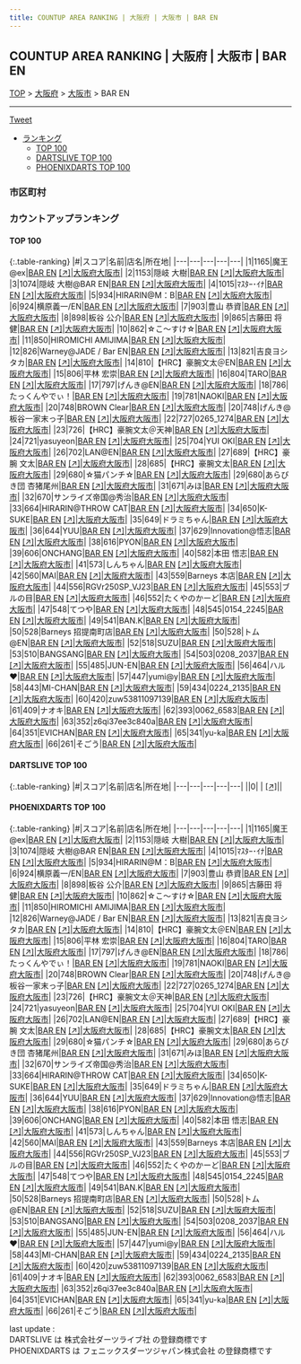 ```yaml
---
title: COUNTUP AREA RANKING | 大阪府 | 大阪市 | BAR EN
---
```

## COUNTUP AREA RANKING | 大阪府 | 大阪市 | BAR EN

[TOP](/darts/rank/) > [大阪府](/darts/rank/大阪府/) > [大阪市](/darts/rank/大阪府/大阪市/) > BAR EN

___

<a href="https://twitter.com/share?ref_src=twsrc%5Etfw" data-text="COUNTUP AREA RANKING | 大阪府大阪市BAR EN" class="twitter-share-button" data-hashtags="DARTSLIVE,PHOENIXDARTS,darts,ダーツ" data-show-count="false">Tweet</a>

* [ランキング](#カウントアップランキング)
    * [TOP 100](#top-100)
    * [DARTSLIVE TOP 100](#dartslive-top-100)
    * [PHOENIXDARTS TOP 100](#phoenixdarts-top-100)

### 市区町村

<ul>

</ul>

### カウントアップランキング

#### TOP 100



{:.table-ranking}
|#|スコア|名前|店名|所在地|
|---|---|---|---|---|
|1|1165|<span class="rank-name-pd">魔王@ex</span>|<a href="/darts/rank/shops/9861.html">BAR EN</a> <a href="https://vs.phoenixdarts.com/jp/shop/shopDetailInfo/s_9861?s_seq=9861">[↗]</a>|<a href="/darts/rank/大阪府/大阪市">大阪府大阪市</a>|
|2|1153|<span class="rank-name-pd"><span class="pro-icon-pd"></span>隠岐 大樹</span>|<a href="/darts/rank/shops/9861.html">BAR EN</a> <a href="https://vs.phoenixdarts.com/jp/shop/shopDetailInfo/s_9861?s_seq=9861">[↗]</a>|<a href="/darts/rank/大阪府/大阪市">大阪府大阪市</a>|
|3|1074|<span class="rank-name-pd">隠岐 大樹@BAR EN</span>|<a href="/darts/rank/shops/9861.html">BAR EN</a> <a href="https://vs.phoenixdarts.com/jp/shop/shopDetailInfo/s_9861?s_seq=9861">[↗]</a>|<a href="/darts/rank/大阪府/大阪市">大阪府大阪市</a>|
|4|1015|<span class="rank-name-pd">ﾏｽﾀｰ･ｲﾅ</span>|<a href="/darts/rank/shops/9861.html">BAR EN</a> <a href="https://vs.phoenixdarts.com/jp/shop/shopDetailInfo/s_9861?s_seq=9861">[↗]</a>|<a href="/darts/rank/大阪府/大阪市">大阪府大阪市</a>|
|5|934|<span class="rank-name-pd">HIRARIN@M：B</span>|<a href="/darts/rank/shops/9861.html">BAR EN</a> <a href="https://vs.phoenixdarts.com/jp/shop/shopDetailInfo/s_9861?s_seq=9861">[↗]</a>|<a href="/darts/rank/大阪府/大阪市">大阪府大阪市</a>|
|6|924|<span class="rank-name-pd">横原義一/EN</span>|<a href="/darts/rank/shops/9861.html">BAR EN</a> <a href="https://vs.phoenixdarts.com/jp/shop/shopDetailInfo/s_9861?s_seq=9861">[↗]</a>|<a href="/darts/rank/大阪府/大阪市">大阪府大阪市</a>|
|7|903|<span class="rank-name-pd"><span class="pro-icon-pd"></span>豊山 恭資</span>|<a href="/darts/rank/shops/9861.html">BAR EN</a> <a href="https://vs.phoenixdarts.com/jp/shop/shopDetailInfo/s_9861?s_seq=9861">[↗]</a>|<a href="/darts/rank/大阪府/大阪市">大阪府大阪市</a>|
|8|898|<span class="rank-name-pd"><span class="pro-icon-pd"></span>板谷 公介</span>|<a href="/darts/rank/shops/9861.html">BAR EN</a> <a href="https://vs.phoenixdarts.com/jp/shop/shopDetailInfo/s_9861?s_seq=9861">[↗]</a>|<a href="/darts/rank/大阪府/大阪市">大阪府大阪市</a>|
|9|865|<span class="rank-name-pd"><span class="pro-icon-pd"></span>古藤田 将健</span>|<a href="/darts/rank/shops/9861.html">BAR EN</a> <a href="https://vs.phoenixdarts.com/jp/shop/shopDetailInfo/s_9861?s_seq=9861">[↗]</a>|<a href="/darts/rank/大阪府/大阪市">大阪府大阪市</a>|
|10|862|<span class="rank-name-pd">☆こ〜すけ☆</span>|<a href="/darts/rank/shops/9861.html">BAR EN</a> <a href="https://vs.phoenixdarts.com/jp/shop/shopDetailInfo/s_9861?s_seq=9861">[↗]</a>|<a href="/darts/rank/大阪府/大阪市">大阪府大阪市</a>|
|11|850|<span class="rank-name-pd">HIROMICHI AMIJIMA</span>|<a href="/darts/rank/shops/9861.html">BAR EN</a> <a href="https://vs.phoenixdarts.com/jp/shop/shopDetailInfo/s_9861?s_seq=9861">[↗]</a>|<a href="/darts/rank/大阪府/大阪市">大阪府大阪市</a>|
|12|826|<span class="rank-name-pd">Warney@JADE / Bar EN</span>|<a href="/darts/rank/shops/9861.html">BAR EN</a> <a href="https://vs.phoenixdarts.com/jp/shop/shopDetailInfo/s_9861?s_seq=9861">[↗]</a>|<a href="/darts/rank/大阪府/大阪市">大阪府大阪市</a>|
|13|821|<span class="rank-name-pd">吉良ヨシタカ</span>|<a href="/darts/rank/shops/9861.html">BAR EN</a> <a href="https://vs.phoenixdarts.com/jp/shop/shopDetailInfo/s_9861?s_seq=9861">[↗]</a>|<a href="/darts/rank/大阪府/大阪市">大阪府大阪市</a>|
|14|810|<span class="rank-name-pd">【HRC】豪腕文太＠EN</span>|<a href="/darts/rank/shops/9861.html">BAR EN</a> <a href="https://vs.phoenixdarts.com/jp/shop/shopDetailInfo/s_9861?s_seq=9861">[↗]</a>|<a href="/darts/rank/大阪府/大阪市">大阪府大阪市</a>|
|15|806|<span class="rank-name-pd"><span class="pro-icon-pd"></span>平林 宏崇</span>|<a href="/darts/rank/shops/9861.html">BAR EN</a> <a href="https://vs.phoenixdarts.com/jp/shop/shopDetailInfo/s_9861?s_seq=9861">[↗]</a>|<a href="/darts/rank/大阪府/大阪市">大阪府大阪市</a>|
|16|804|<span class="rank-name-pd">TARO</span>|<a href="/darts/rank/shops/9861.html">BAR EN</a> <a href="https://vs.phoenixdarts.com/jp/shop/shopDetailInfo/s_9861?s_seq=9861">[↗]</a>|<a href="/darts/rank/大阪府/大阪市">大阪府大阪市</a>|
|17|797|<span class="rank-name-pd">げんき@EN</span>|<a href="/darts/rank/shops/9861.html">BAR EN</a> <a href="https://vs.phoenixdarts.com/jp/shop/shopDetailInfo/s_9861?s_seq=9861">[↗]</a>|<a href="/darts/rank/大阪府/大阪市">大阪府大阪市</a>|
|18|786|<span class="rank-name-pd">たっくんやでぃ！</span>|<a href="/darts/rank/shops/9861.html">BAR EN</a> <a href="https://vs.phoenixdarts.com/jp/shop/shopDetailInfo/s_9861?s_seq=9861">[↗]</a>|<a href="/darts/rank/大阪府/大阪市">大阪府大阪市</a>|
|19|781|<span class="rank-name-pd">NAOKI</span>|<a href="/darts/rank/shops/9861.html">BAR EN</a> <a href="https://vs.phoenixdarts.com/jp/shop/shopDetailInfo/s_9861?s_seq=9861">[↗]</a>|<a href="/darts/rank/大阪府/大阪市">大阪府大阪市</a>|
|20|748|<span class="rank-name-pd">BROWN Clear</span>|<a href="/darts/rank/shops/9861.html">BAR EN</a> <a href="https://vs.phoenixdarts.com/jp/shop/shopDetailInfo/s_9861?s_seq=9861">[↗]</a>|<a href="/darts/rank/大阪府/大阪市">大阪府大阪市</a>|
|20|748|<span class="rank-name-pd">げんき@板谷一家末っ子</span>|<a href="/darts/rank/shops/9861.html">BAR EN</a> <a href="https://vs.phoenixdarts.com/jp/shop/shopDetailInfo/s_9861?s_seq=9861">[↗]</a>|<a href="/darts/rank/大阪府/大阪市">大阪府大阪市</a>|
|22|727|<span class="rank-name-pd">0265_1274</span>|<a href="/darts/rank/shops/9861.html">BAR EN</a> <a href="https://vs.phoenixdarts.com/jp/shop/shopDetailInfo/s_9861?s_seq=9861">[↗]</a>|<a href="/darts/rank/大阪府/大阪市">大阪府大阪市</a>|
|23|726|<span class="rank-name-pd">【HRC】豪腕文太＠天神</span>|<a href="/darts/rank/shops/9861.html">BAR EN</a> <a href="https://vs.phoenixdarts.com/jp/shop/shopDetailInfo/s_9861?s_seq=9861">[↗]</a>|<a href="/darts/rank/大阪府/大阪市">大阪府大阪市</a>|
|24|721|<span class="rank-name-pd">yasuyeon</span>|<a href="/darts/rank/shops/9861.html">BAR EN</a> <a href="https://vs.phoenixdarts.com/jp/shop/shopDetailInfo/s_9861?s_seq=9861">[↗]</a>|<a href="/darts/rank/大阪府/大阪市">大阪府大阪市</a>|
|25|704|<span class="rank-name-pd">YUI OKI</span>|<a href="/darts/rank/shops/9861.html">BAR EN</a> <a href="https://vs.phoenixdarts.com/jp/shop/shopDetailInfo/s_9861?s_seq=9861">[↗]</a>|<a href="/darts/rank/大阪府/大阪市">大阪府大阪市</a>|
|26|702|<span class="rank-name-pd">LAN@EN</span>|<a href="/darts/rank/shops/9861.html">BAR EN</a> <a href="https://vs.phoenixdarts.com/jp/shop/shopDetailInfo/s_9861?s_seq=9861">[↗]</a>|<a href="/darts/rank/大阪府/大阪市">大阪府大阪市</a>|
|27|689|<span class="rank-name-pd">【HRC】豪腕 文太</span>|<a href="/darts/rank/shops/9861.html">BAR EN</a> <a href="https://vs.phoenixdarts.com/jp/shop/shopDetailInfo/s_9861?s_seq=9861">[↗]</a>|<a href="/darts/rank/大阪府/大阪市">大阪府大阪市</a>|
|28|685|<span class="rank-name-pd">【HRC】豪腕文太</span>|<a href="/darts/rank/shops/9861.html">BAR EN</a> <a href="https://vs.phoenixdarts.com/jp/shop/shopDetailInfo/s_9861?s_seq=9861">[↗]</a>|<a href="/darts/rank/大阪府/大阪市">大阪府大阪市</a>|
|29|680|<span class="rank-name-pd">☆猫パンチ☆</span>|<a href="/darts/rank/shops/9861.html">BAR EN</a> <a href="https://vs.phoenixdarts.com/jp/shop/shopDetailInfo/s_9861?s_seq=9861">[↗]</a>|<a href="/darts/rank/大阪府/大阪市">大阪府大阪市</a>|
|29|680|<span class="rank-name-pd">あらびき団 杏猪尾州</span>|<a href="/darts/rank/shops/9861.html">BAR EN</a> <a href="https://vs.phoenixdarts.com/jp/shop/shopDetailInfo/s_9861?s_seq=9861">[↗]</a>|<a href="/darts/rank/大阪府/大阪市">大阪府大阪市</a>|
|31|671|<span class="rank-name-pd">みほ</span>|<a href="/darts/rank/shops/9861.html">BAR EN</a> <a href="https://vs.phoenixdarts.com/jp/shop/shopDetailInfo/s_9861?s_seq=9861">[↗]</a>|<a href="/darts/rank/大阪府/大阪市">大阪府大阪市</a>|
|32|670|<span class="rank-name-pd">サンライズ帝国@秀治</span>|<a href="/darts/rank/shops/9861.html">BAR EN</a> <a href="https://vs.phoenixdarts.com/jp/shop/shopDetailInfo/s_9861?s_seq=9861">[↗]</a>|<a href="/darts/rank/大阪府/大阪市">大阪府大阪市</a>|
|33|664|<span class="rank-name-pd">HIRARIN@THROW CAT</span>|<a href="/darts/rank/shops/9861.html">BAR EN</a> <a href="https://vs.phoenixdarts.com/jp/shop/shopDetailInfo/s_9861?s_seq=9861">[↗]</a>|<a href="/darts/rank/大阪府/大阪市">大阪府大阪市</a>|
|34|650|<span class="rank-name-pd">K-SUKE</span>|<a href="/darts/rank/shops/9861.html">BAR EN</a> <a href="https://vs.phoenixdarts.com/jp/shop/shopDetailInfo/s_9861?s_seq=9861">[↗]</a>|<a href="/darts/rank/大阪府/大阪市">大阪府大阪市</a>|
|35|649|<span class="rank-name-pd">ドラミちゃん</span>|<a href="/darts/rank/shops/9861.html">BAR EN</a> <a href="https://vs.phoenixdarts.com/jp/shop/shopDetailInfo/s_9861?s_seq=9861">[↗]</a>|<a href="/darts/rank/大阪府/大阪市">大阪府大阪市</a>|
|36|644|<span class="rank-name-pd">YUU</span>|<a href="/darts/rank/shops/9861.html">BAR EN</a> <a href="https://vs.phoenixdarts.com/jp/shop/shopDetailInfo/s_9861?s_seq=9861">[↗]</a>|<a href="/darts/rank/大阪府/大阪市">大阪府大阪市</a>|
|37|629|<span class="rank-name-pd">Innovation@悟志</span>|<a href="/darts/rank/shops/9861.html">BAR EN</a> <a href="https://vs.phoenixdarts.com/jp/shop/shopDetailInfo/s_9861?s_seq=9861">[↗]</a>|<a href="/darts/rank/大阪府/大阪市">大阪府大阪市</a>|
|38|616|<span class="rank-name-pd">PYON</span>|<a href="/darts/rank/shops/9861.html">BAR EN</a> <a href="https://vs.phoenixdarts.com/jp/shop/shopDetailInfo/s_9861?s_seq=9861">[↗]</a>|<a href="/darts/rank/大阪府/大阪市">大阪府大阪市</a>|
|39|606|<span class="rank-name-pd">ONCHANG</span>|<a href="/darts/rank/shops/9861.html">BAR EN</a> <a href="https://vs.phoenixdarts.com/jp/shop/shopDetailInfo/s_9861?s_seq=9861">[↗]</a>|<a href="/darts/rank/大阪府/大阪市">大阪府大阪市</a>|
|40|582|<span class="rank-name-pd">本田 悟志</span>|<a href="/darts/rank/shops/9861.html">BAR EN</a> <a href="https://vs.phoenixdarts.com/jp/shop/shopDetailInfo/s_9861?s_seq=9861">[↗]</a>|<a href="/darts/rank/大阪府/大阪市">大阪府大阪市</a>|
|41|573|<span class="rank-name-pd">しんちゃん</span>|<a href="/darts/rank/shops/9861.html">BAR EN</a> <a href="https://vs.phoenixdarts.com/jp/shop/shopDetailInfo/s_9861?s_seq=9861">[↗]</a>|<a href="/darts/rank/大阪府/大阪市">大阪府大阪市</a>|
|42|560|<span class="rank-name-pd">MAI</span>|<a href="/darts/rank/shops/9861.html">BAR EN</a> <a href="https://vs.phoenixdarts.com/jp/shop/shopDetailInfo/s_9861?s_seq=9861">[↗]</a>|<a href="/darts/rank/大阪府/大阪市">大阪府大阪市</a>|
|43|559|<span class="rank-name-pd">Barneys 本店</span>|<a href="/darts/rank/shops/9861.html">BAR EN</a> <a href="https://vs.phoenixdarts.com/jp/shop/shopDetailInfo/s_9861?s_seq=9861">[↗]</a>|<a href="/darts/rank/大阪府/大阪市">大阪府大阪市</a>|
|44|556|<span class="rank-name-pd">RGVr250SP_VJ23</span>|<a href="/darts/rank/shops/9861.html">BAR EN</a> <a href="https://vs.phoenixdarts.com/jp/shop/shopDetailInfo/s_9861?s_seq=9861">[↗]</a>|<a href="/darts/rank/大阪府/大阪市">大阪府大阪市</a>|
|45|553|<span class="rank-name-pd">ブルの目</span>|<a href="/darts/rank/shops/9861.html">BAR EN</a> <a href="https://vs.phoenixdarts.com/jp/shop/shopDetailInfo/s_9861?s_seq=9861">[↗]</a>|<a href="/darts/rank/大阪府/大阪市">大阪府大阪市</a>|
|46|552|<span class="rank-name-pd">たくやのかーど</span>|<a href="/darts/rank/shops/9861.html">BAR EN</a> <a href="https://vs.phoenixdarts.com/jp/shop/shopDetailInfo/s_9861?s_seq=9861">[↗]</a>|<a href="/darts/rank/大阪府/大阪市">大阪府大阪市</a>|
|47|548|<span class="rank-name-pd">てつや</span>|<a href="/darts/rank/shops/9861.html">BAR EN</a> <a href="https://vs.phoenixdarts.com/jp/shop/shopDetailInfo/s_9861?s_seq=9861">[↗]</a>|<a href="/darts/rank/大阪府/大阪市">大阪府大阪市</a>|
|48|545|<span class="rank-name-pd">0154_2245</span>|<a href="/darts/rank/shops/9861.html">BAR EN</a> <a href="https://vs.phoenixdarts.com/jp/shop/shopDetailInfo/s_9861?s_seq=9861">[↗]</a>|<a href="/darts/rank/大阪府/大阪市">大阪府大阪市</a>|
|49|541|<span class="rank-name-pd">BAN.K</span>|<a href="/darts/rank/shops/9861.html">BAR EN</a> <a href="https://vs.phoenixdarts.com/jp/shop/shopDetailInfo/s_9861?s_seq=9861">[↗]</a>|<a href="/darts/rank/大阪府/大阪市">大阪府大阪市</a>|
|50|528|<span class="rank-name-pd">Barneys 招提南町店</span>|<a href="/darts/rank/shops/9861.html">BAR EN</a> <a href="https://vs.phoenixdarts.com/jp/shop/shopDetailInfo/s_9861?s_seq=9861">[↗]</a>|<a href="/darts/rank/大阪府/大阪市">大阪府大阪市</a>|
|50|528|<span class="rank-name-pd">トム@EN</span>|<a href="/darts/rank/shops/9861.html">BAR EN</a> <a href="https://vs.phoenixdarts.com/jp/shop/shopDetailInfo/s_9861?s_seq=9861">[↗]</a>|<a href="/darts/rank/大阪府/大阪市">大阪府大阪市</a>|
|52|518|<span class="rank-name-pd">SUZU</span>|<a href="/darts/rank/shops/9861.html">BAR EN</a> <a href="https://vs.phoenixdarts.com/jp/shop/shopDetailInfo/s_9861?s_seq=9861">[↗]</a>|<a href="/darts/rank/大阪府/大阪市">大阪府大阪市</a>|
|53|510|<span class="rank-name-pd">BANGSANG</span>|<a href="/darts/rank/shops/9861.html">BAR EN</a> <a href="https://vs.phoenixdarts.com/jp/shop/shopDetailInfo/s_9861?s_seq=9861">[↗]</a>|<a href="/darts/rank/大阪府/大阪市">大阪府大阪市</a>|
|54|503|<span class="rank-name-pd">0208_2037</span>|<a href="/darts/rank/shops/9861.html">BAR EN</a> <a href="https://vs.phoenixdarts.com/jp/shop/shopDetailInfo/s_9861?s_seq=9861">[↗]</a>|<a href="/darts/rank/大阪府/大阪市">大阪府大阪市</a>|
|55|485|<span class="rank-name-pd">JUN-EN</span>|<a href="/darts/rank/shops/9861.html">BAR EN</a> <a href="https://vs.phoenixdarts.com/jp/shop/shopDetailInfo/s_9861?s_seq=9861">[↗]</a>|<a href="/darts/rank/大阪府/大阪市">大阪府大阪市</a>|
|56|464|<span class="rank-name-pd">ハル❤️</span>|<a href="/darts/rank/shops/9861.html">BAR EN</a> <a href="https://vs.phoenixdarts.com/jp/shop/shopDetailInfo/s_9861?s_seq=9861">[↗]</a>|<a href="/darts/rank/大阪府/大阪市">大阪府大阪市</a>|
|57|447|<span class="rank-name-pd">yumi@y</span>|<a href="/darts/rank/shops/9861.html">BAR EN</a> <a href="https://vs.phoenixdarts.com/jp/shop/shopDetailInfo/s_9861?s_seq=9861">[↗]</a>|<a href="/darts/rank/大阪府/大阪市">大阪府大阪市</a>|
|58|443|<span class="rank-name-pd">MI-CHAN</span>|<a href="/darts/rank/shops/9861.html">BAR EN</a> <a href="https://vs.phoenixdarts.com/jp/shop/shopDetailInfo/s_9861?s_seq=9861">[↗]</a>|<a href="/darts/rank/大阪府/大阪市">大阪府大阪市</a>|
|59|434|<span class="rank-name-pd">0224_2135</span>|<a href="/darts/rank/shops/9861.html">BAR EN</a> <a href="https://vs.phoenixdarts.com/jp/shop/shopDetailInfo/s_9861?s_seq=9861">[↗]</a>|<a href="/darts/rank/大阪府/大阪市">大阪府大阪市</a>|
|60|420|<span class="rank-name-pd">zuw53811097139</span>|<a href="/darts/rank/shops/9861.html">BAR EN</a> <a href="https://vs.phoenixdarts.com/jp/shop/shopDetailInfo/s_9861?s_seq=9861">[↗]</a>|<a href="/darts/rank/大阪府/大阪市">大阪府大阪市</a>|
|61|409|<span class="rank-name-pd">ナオキ</span>|<a href="/darts/rank/shops/9861.html">BAR EN</a> <a href="https://vs.phoenixdarts.com/jp/shop/shopDetailInfo/s_9861?s_seq=9861">[↗]</a>|<a href="/darts/rank/大阪府/大阪市">大阪府大阪市</a>|
|62|393|<span class="rank-name-pd">0062_6583</span>|<a href="/darts/rank/shops/9861.html">BAR EN</a> <a href="https://vs.phoenixdarts.com/jp/shop/shopDetailInfo/s_9861?s_seq=9861">[↗]</a>|<a href="/darts/rank/大阪府/大阪市">大阪府大阪市</a>|
|63|352|<span class="rank-name-pd">z6qi37ee3c840a</span>|<a href="/darts/rank/shops/9861.html">BAR EN</a> <a href="https://vs.phoenixdarts.com/jp/shop/shopDetailInfo/s_9861?s_seq=9861">[↗]</a>|<a href="/darts/rank/大阪府/大阪市">大阪府大阪市</a>|
|64|351|<span class="rank-name-pd">EVICHAN</span>|<a href="/darts/rank/shops/9861.html">BAR EN</a> <a href="https://vs.phoenixdarts.com/jp/shop/shopDetailInfo/s_9861?s_seq=9861">[↗]</a>|<a href="/darts/rank/大阪府/大阪市">大阪府大阪市</a>|
|65|341|<span class="rank-name-pd">yu-ka</span>|<a href="/darts/rank/shops/9861.html">BAR EN</a> <a href="https://vs.phoenixdarts.com/jp/shop/shopDetailInfo/s_9861?s_seq=9861">[↗]</a>|<a href="/darts/rank/大阪府/大阪市">大阪府大阪市</a>|
|66|261|<span class="rank-name-pd">そごう</span>|<a href="/darts/rank/shops/9861.html">BAR EN</a> <a href="https://vs.phoenixdarts.com/jp/shop/shopDetailInfo/s_9861?s_seq=9861">[↗]</a>|<a href="/darts/rank/大阪府/大阪市">大阪府大阪市</a>|


#### DARTSLIVE TOP 100



{:.table-ranking}
|#|スコア|名前|店名|所在地|
|---|---|---|---|---|
||0|<span class="rank-name-dl"> </span>|<a href="/darts/rank/shops/.html"></a> <a href="">[↗]</a>|<a href="/darts/rank//"></a>|


#### PHOENIXDARTS TOP 100



{:.table-ranking}
|#|スコア|名前|店名|所在地|
|---|---|---|---|---|
|1|1165|<span class="rank-name-pd">魔王@ex</span>|<a href="/darts/rank/shops/9861.html">BAR EN</a> <a href="https://vs.phoenixdarts.com/jp/shop/shopDetailInfo/s_9861?s_seq=9861">[↗]</a>|<a href="/darts/rank/大阪府/大阪市">大阪府大阪市</a>|
|2|1153|<span class="rank-name-pd"><span class="pro-icon-pd"></span>隠岐 大樹</span>|<a href="/darts/rank/shops/9861.html">BAR EN</a> <a href="https://vs.phoenixdarts.com/jp/shop/shopDetailInfo/s_9861?s_seq=9861">[↗]</a>|<a href="/darts/rank/大阪府/大阪市">大阪府大阪市</a>|
|3|1074|<span class="rank-name-pd">隠岐 大樹@BAR EN</span>|<a href="/darts/rank/shops/9861.html">BAR EN</a> <a href="https://vs.phoenixdarts.com/jp/shop/shopDetailInfo/s_9861?s_seq=9861">[↗]</a>|<a href="/darts/rank/大阪府/大阪市">大阪府大阪市</a>|
|4|1015|<span class="rank-name-pd">ﾏｽﾀｰ･ｲﾅ</span>|<a href="/darts/rank/shops/9861.html">BAR EN</a> <a href="https://vs.phoenixdarts.com/jp/shop/shopDetailInfo/s_9861?s_seq=9861">[↗]</a>|<a href="/darts/rank/大阪府/大阪市">大阪府大阪市</a>|
|5|934|<span class="rank-name-pd">HIRARIN@M：B</span>|<a href="/darts/rank/shops/9861.html">BAR EN</a> <a href="https://vs.phoenixdarts.com/jp/shop/shopDetailInfo/s_9861?s_seq=9861">[↗]</a>|<a href="/darts/rank/大阪府/大阪市">大阪府大阪市</a>|
|6|924|<span class="rank-name-pd">横原義一/EN</span>|<a href="/darts/rank/shops/9861.html">BAR EN</a> <a href="https://vs.phoenixdarts.com/jp/shop/shopDetailInfo/s_9861?s_seq=9861">[↗]</a>|<a href="/darts/rank/大阪府/大阪市">大阪府大阪市</a>|
|7|903|<span class="rank-name-pd"><span class="pro-icon-pd"></span>豊山 恭資</span>|<a href="/darts/rank/shops/9861.html">BAR EN</a> <a href="https://vs.phoenixdarts.com/jp/shop/shopDetailInfo/s_9861?s_seq=9861">[↗]</a>|<a href="/darts/rank/大阪府/大阪市">大阪府大阪市</a>|
|8|898|<span class="rank-name-pd"><span class="pro-icon-pd"></span>板谷 公介</span>|<a href="/darts/rank/shops/9861.html">BAR EN</a> <a href="https://vs.phoenixdarts.com/jp/shop/shopDetailInfo/s_9861?s_seq=9861">[↗]</a>|<a href="/darts/rank/大阪府/大阪市">大阪府大阪市</a>|
|9|865|<span class="rank-name-pd"><span class="pro-icon-pd"></span>古藤田 将健</span>|<a href="/darts/rank/shops/9861.html">BAR EN</a> <a href="https://vs.phoenixdarts.com/jp/shop/shopDetailInfo/s_9861?s_seq=9861">[↗]</a>|<a href="/darts/rank/大阪府/大阪市">大阪府大阪市</a>|
|10|862|<span class="rank-name-pd">☆こ〜すけ☆</span>|<a href="/darts/rank/shops/9861.html">BAR EN</a> <a href="https://vs.phoenixdarts.com/jp/shop/shopDetailInfo/s_9861?s_seq=9861">[↗]</a>|<a href="/darts/rank/大阪府/大阪市">大阪府大阪市</a>|
|11|850|<span class="rank-name-pd">HIROMICHI AMIJIMA</span>|<a href="/darts/rank/shops/9861.html">BAR EN</a> <a href="https://vs.phoenixdarts.com/jp/shop/shopDetailInfo/s_9861?s_seq=9861">[↗]</a>|<a href="/darts/rank/大阪府/大阪市">大阪府大阪市</a>|
|12|826|<span class="rank-name-pd">Warney@JADE / Bar EN</span>|<a href="/darts/rank/shops/9861.html">BAR EN</a> <a href="https://vs.phoenixdarts.com/jp/shop/shopDetailInfo/s_9861?s_seq=9861">[↗]</a>|<a href="/darts/rank/大阪府/大阪市">大阪府大阪市</a>|
|13|821|<span class="rank-name-pd">吉良ヨシタカ</span>|<a href="/darts/rank/shops/9861.html">BAR EN</a> <a href="https://vs.phoenixdarts.com/jp/shop/shopDetailInfo/s_9861?s_seq=9861">[↗]</a>|<a href="/darts/rank/大阪府/大阪市">大阪府大阪市</a>|
|14|810|<span class="rank-name-pd">【HRC】豪腕文太＠EN</span>|<a href="/darts/rank/shops/9861.html">BAR EN</a> <a href="https://vs.phoenixdarts.com/jp/shop/shopDetailInfo/s_9861?s_seq=9861">[↗]</a>|<a href="/darts/rank/大阪府/大阪市">大阪府大阪市</a>|
|15|806|<span class="rank-name-pd"><span class="pro-icon-pd"></span>平林 宏崇</span>|<a href="/darts/rank/shops/9861.html">BAR EN</a> <a href="https://vs.phoenixdarts.com/jp/shop/shopDetailInfo/s_9861?s_seq=9861">[↗]</a>|<a href="/darts/rank/大阪府/大阪市">大阪府大阪市</a>|
|16|804|<span class="rank-name-pd">TARO</span>|<a href="/darts/rank/shops/9861.html">BAR EN</a> <a href="https://vs.phoenixdarts.com/jp/shop/shopDetailInfo/s_9861?s_seq=9861">[↗]</a>|<a href="/darts/rank/大阪府/大阪市">大阪府大阪市</a>|
|17|797|<span class="rank-name-pd">げんき@EN</span>|<a href="/darts/rank/shops/9861.html">BAR EN</a> <a href="https://vs.phoenixdarts.com/jp/shop/shopDetailInfo/s_9861?s_seq=9861">[↗]</a>|<a href="/darts/rank/大阪府/大阪市">大阪府大阪市</a>|
|18|786|<span class="rank-name-pd">たっくんやでぃ！</span>|<a href="/darts/rank/shops/9861.html">BAR EN</a> <a href="https://vs.phoenixdarts.com/jp/shop/shopDetailInfo/s_9861?s_seq=9861">[↗]</a>|<a href="/darts/rank/大阪府/大阪市">大阪府大阪市</a>|
|19|781|<span class="rank-name-pd">NAOKI</span>|<a href="/darts/rank/shops/9861.html">BAR EN</a> <a href="https://vs.phoenixdarts.com/jp/shop/shopDetailInfo/s_9861?s_seq=9861">[↗]</a>|<a href="/darts/rank/大阪府/大阪市">大阪府大阪市</a>|
|20|748|<span class="rank-name-pd">BROWN Clear</span>|<a href="/darts/rank/shops/9861.html">BAR EN</a> <a href="https://vs.phoenixdarts.com/jp/shop/shopDetailInfo/s_9861?s_seq=9861">[↗]</a>|<a href="/darts/rank/大阪府/大阪市">大阪府大阪市</a>|
|20|748|<span class="rank-name-pd">げんき@板谷一家末っ子</span>|<a href="/darts/rank/shops/9861.html">BAR EN</a> <a href="https://vs.phoenixdarts.com/jp/shop/shopDetailInfo/s_9861?s_seq=9861">[↗]</a>|<a href="/darts/rank/大阪府/大阪市">大阪府大阪市</a>|
|22|727|<span class="rank-name-pd">0265_1274</span>|<a href="/darts/rank/shops/9861.html">BAR EN</a> <a href="https://vs.phoenixdarts.com/jp/shop/shopDetailInfo/s_9861?s_seq=9861">[↗]</a>|<a href="/darts/rank/大阪府/大阪市">大阪府大阪市</a>|
|23|726|<span class="rank-name-pd">【HRC】豪腕文太＠天神</span>|<a href="/darts/rank/shops/9861.html">BAR EN</a> <a href="https://vs.phoenixdarts.com/jp/shop/shopDetailInfo/s_9861?s_seq=9861">[↗]</a>|<a href="/darts/rank/大阪府/大阪市">大阪府大阪市</a>|
|24|721|<span class="rank-name-pd">yasuyeon</span>|<a href="/darts/rank/shops/9861.html">BAR EN</a> <a href="https://vs.phoenixdarts.com/jp/shop/shopDetailInfo/s_9861?s_seq=9861">[↗]</a>|<a href="/darts/rank/大阪府/大阪市">大阪府大阪市</a>|
|25|704|<span class="rank-name-pd">YUI OKI</span>|<a href="/darts/rank/shops/9861.html">BAR EN</a> <a href="https://vs.phoenixdarts.com/jp/shop/shopDetailInfo/s_9861?s_seq=9861">[↗]</a>|<a href="/darts/rank/大阪府/大阪市">大阪府大阪市</a>|
|26|702|<span class="rank-name-pd">LAN@EN</span>|<a href="/darts/rank/shops/9861.html">BAR EN</a> <a href="https://vs.phoenixdarts.com/jp/shop/shopDetailInfo/s_9861?s_seq=9861">[↗]</a>|<a href="/darts/rank/大阪府/大阪市">大阪府大阪市</a>|
|27|689|<span class="rank-name-pd">【HRC】豪腕 文太</span>|<a href="/darts/rank/shops/9861.html">BAR EN</a> <a href="https://vs.phoenixdarts.com/jp/shop/shopDetailInfo/s_9861?s_seq=9861">[↗]</a>|<a href="/darts/rank/大阪府/大阪市">大阪府大阪市</a>|
|28|685|<span class="rank-name-pd">【HRC】豪腕文太</span>|<a href="/darts/rank/shops/9861.html">BAR EN</a> <a href="https://vs.phoenixdarts.com/jp/shop/shopDetailInfo/s_9861?s_seq=9861">[↗]</a>|<a href="/darts/rank/大阪府/大阪市">大阪府大阪市</a>|
|29|680|<span class="rank-name-pd">☆猫パンチ☆</span>|<a href="/darts/rank/shops/9861.html">BAR EN</a> <a href="https://vs.phoenixdarts.com/jp/shop/shopDetailInfo/s_9861?s_seq=9861">[↗]</a>|<a href="/darts/rank/大阪府/大阪市">大阪府大阪市</a>|
|29|680|<span class="rank-name-pd">あらびき団 杏猪尾州</span>|<a href="/darts/rank/shops/9861.html">BAR EN</a> <a href="https://vs.phoenixdarts.com/jp/shop/shopDetailInfo/s_9861?s_seq=9861">[↗]</a>|<a href="/darts/rank/大阪府/大阪市">大阪府大阪市</a>|
|31|671|<span class="rank-name-pd">みほ</span>|<a href="/darts/rank/shops/9861.html">BAR EN</a> <a href="https://vs.phoenixdarts.com/jp/shop/shopDetailInfo/s_9861?s_seq=9861">[↗]</a>|<a href="/darts/rank/大阪府/大阪市">大阪府大阪市</a>|
|32|670|<span class="rank-name-pd">サンライズ帝国@秀治</span>|<a href="/darts/rank/shops/9861.html">BAR EN</a> <a href="https://vs.phoenixdarts.com/jp/shop/shopDetailInfo/s_9861?s_seq=9861">[↗]</a>|<a href="/darts/rank/大阪府/大阪市">大阪府大阪市</a>|
|33|664|<span class="rank-name-pd">HIRARIN@THROW CAT</span>|<a href="/darts/rank/shops/9861.html">BAR EN</a> <a href="https://vs.phoenixdarts.com/jp/shop/shopDetailInfo/s_9861?s_seq=9861">[↗]</a>|<a href="/darts/rank/大阪府/大阪市">大阪府大阪市</a>|
|34|650|<span class="rank-name-pd">K-SUKE</span>|<a href="/darts/rank/shops/9861.html">BAR EN</a> <a href="https://vs.phoenixdarts.com/jp/shop/shopDetailInfo/s_9861?s_seq=9861">[↗]</a>|<a href="/darts/rank/大阪府/大阪市">大阪府大阪市</a>|
|35|649|<span class="rank-name-pd">ドラミちゃん</span>|<a href="/darts/rank/shops/9861.html">BAR EN</a> <a href="https://vs.phoenixdarts.com/jp/shop/shopDetailInfo/s_9861?s_seq=9861">[↗]</a>|<a href="/darts/rank/大阪府/大阪市">大阪府大阪市</a>|
|36|644|<span class="rank-name-pd">YUU</span>|<a href="/darts/rank/shops/9861.html">BAR EN</a> <a href="https://vs.phoenixdarts.com/jp/shop/shopDetailInfo/s_9861?s_seq=9861">[↗]</a>|<a href="/darts/rank/大阪府/大阪市">大阪府大阪市</a>|
|37|629|<span class="rank-name-pd">Innovation@悟志</span>|<a href="/darts/rank/shops/9861.html">BAR EN</a> <a href="https://vs.phoenixdarts.com/jp/shop/shopDetailInfo/s_9861?s_seq=9861">[↗]</a>|<a href="/darts/rank/大阪府/大阪市">大阪府大阪市</a>|
|38|616|<span class="rank-name-pd">PYON</span>|<a href="/darts/rank/shops/9861.html">BAR EN</a> <a href="https://vs.phoenixdarts.com/jp/shop/shopDetailInfo/s_9861?s_seq=9861">[↗]</a>|<a href="/darts/rank/大阪府/大阪市">大阪府大阪市</a>|
|39|606|<span class="rank-name-pd">ONCHANG</span>|<a href="/darts/rank/shops/9861.html">BAR EN</a> <a href="https://vs.phoenixdarts.com/jp/shop/shopDetailInfo/s_9861?s_seq=9861">[↗]</a>|<a href="/darts/rank/大阪府/大阪市">大阪府大阪市</a>|
|40|582|<span class="rank-name-pd">本田 悟志</span>|<a href="/darts/rank/shops/9861.html">BAR EN</a> <a href="https://vs.phoenixdarts.com/jp/shop/shopDetailInfo/s_9861?s_seq=9861">[↗]</a>|<a href="/darts/rank/大阪府/大阪市">大阪府大阪市</a>|
|41|573|<span class="rank-name-pd">しんちゃん</span>|<a href="/darts/rank/shops/9861.html">BAR EN</a> <a href="https://vs.phoenixdarts.com/jp/shop/shopDetailInfo/s_9861?s_seq=9861">[↗]</a>|<a href="/darts/rank/大阪府/大阪市">大阪府大阪市</a>|
|42|560|<span class="rank-name-pd">MAI</span>|<a href="/darts/rank/shops/9861.html">BAR EN</a> <a href="https://vs.phoenixdarts.com/jp/shop/shopDetailInfo/s_9861?s_seq=9861">[↗]</a>|<a href="/darts/rank/大阪府/大阪市">大阪府大阪市</a>|
|43|559|<span class="rank-name-pd">Barneys 本店</span>|<a href="/darts/rank/shops/9861.html">BAR EN</a> <a href="https://vs.phoenixdarts.com/jp/shop/shopDetailInfo/s_9861?s_seq=9861">[↗]</a>|<a href="/darts/rank/大阪府/大阪市">大阪府大阪市</a>|
|44|556|<span class="rank-name-pd">RGVr250SP_VJ23</span>|<a href="/darts/rank/shops/9861.html">BAR EN</a> <a href="https://vs.phoenixdarts.com/jp/shop/shopDetailInfo/s_9861?s_seq=9861">[↗]</a>|<a href="/darts/rank/大阪府/大阪市">大阪府大阪市</a>|
|45|553|<span class="rank-name-pd">ブルの目</span>|<a href="/darts/rank/shops/9861.html">BAR EN</a> <a href="https://vs.phoenixdarts.com/jp/shop/shopDetailInfo/s_9861?s_seq=9861">[↗]</a>|<a href="/darts/rank/大阪府/大阪市">大阪府大阪市</a>|
|46|552|<span class="rank-name-pd">たくやのかーど</span>|<a href="/darts/rank/shops/9861.html">BAR EN</a> <a href="https://vs.phoenixdarts.com/jp/shop/shopDetailInfo/s_9861?s_seq=9861">[↗]</a>|<a href="/darts/rank/大阪府/大阪市">大阪府大阪市</a>|
|47|548|<span class="rank-name-pd">てつや</span>|<a href="/darts/rank/shops/9861.html">BAR EN</a> <a href="https://vs.phoenixdarts.com/jp/shop/shopDetailInfo/s_9861?s_seq=9861">[↗]</a>|<a href="/darts/rank/大阪府/大阪市">大阪府大阪市</a>|
|48|545|<span class="rank-name-pd">0154_2245</span>|<a href="/darts/rank/shops/9861.html">BAR EN</a> <a href="https://vs.phoenixdarts.com/jp/shop/shopDetailInfo/s_9861?s_seq=9861">[↗]</a>|<a href="/darts/rank/大阪府/大阪市">大阪府大阪市</a>|
|49|541|<span class="rank-name-pd">BAN.K</span>|<a href="/darts/rank/shops/9861.html">BAR EN</a> <a href="https://vs.phoenixdarts.com/jp/shop/shopDetailInfo/s_9861?s_seq=9861">[↗]</a>|<a href="/darts/rank/大阪府/大阪市">大阪府大阪市</a>|
|50|528|<span class="rank-name-pd">Barneys 招提南町店</span>|<a href="/darts/rank/shops/9861.html">BAR EN</a> <a href="https://vs.phoenixdarts.com/jp/shop/shopDetailInfo/s_9861?s_seq=9861">[↗]</a>|<a href="/darts/rank/大阪府/大阪市">大阪府大阪市</a>|
|50|528|<span class="rank-name-pd">トム@EN</span>|<a href="/darts/rank/shops/9861.html">BAR EN</a> <a href="https://vs.phoenixdarts.com/jp/shop/shopDetailInfo/s_9861?s_seq=9861">[↗]</a>|<a href="/darts/rank/大阪府/大阪市">大阪府大阪市</a>|
|52|518|<span class="rank-name-pd">SUZU</span>|<a href="/darts/rank/shops/9861.html">BAR EN</a> <a href="https://vs.phoenixdarts.com/jp/shop/shopDetailInfo/s_9861?s_seq=9861">[↗]</a>|<a href="/darts/rank/大阪府/大阪市">大阪府大阪市</a>|
|53|510|<span class="rank-name-pd">BANGSANG</span>|<a href="/darts/rank/shops/9861.html">BAR EN</a> <a href="https://vs.phoenixdarts.com/jp/shop/shopDetailInfo/s_9861?s_seq=9861">[↗]</a>|<a href="/darts/rank/大阪府/大阪市">大阪府大阪市</a>|
|54|503|<span class="rank-name-pd">0208_2037</span>|<a href="/darts/rank/shops/9861.html">BAR EN</a> <a href="https://vs.phoenixdarts.com/jp/shop/shopDetailInfo/s_9861?s_seq=9861">[↗]</a>|<a href="/darts/rank/大阪府/大阪市">大阪府大阪市</a>|
|55|485|<span class="rank-name-pd">JUN-EN</span>|<a href="/darts/rank/shops/9861.html">BAR EN</a> <a href="https://vs.phoenixdarts.com/jp/shop/shopDetailInfo/s_9861?s_seq=9861">[↗]</a>|<a href="/darts/rank/大阪府/大阪市">大阪府大阪市</a>|
|56|464|<span class="rank-name-pd">ハル❤️</span>|<a href="/darts/rank/shops/9861.html">BAR EN</a> <a href="https://vs.phoenixdarts.com/jp/shop/shopDetailInfo/s_9861?s_seq=9861">[↗]</a>|<a href="/darts/rank/大阪府/大阪市">大阪府大阪市</a>|
|57|447|<span class="rank-name-pd">yumi@y</span>|<a href="/darts/rank/shops/9861.html">BAR EN</a> <a href="https://vs.phoenixdarts.com/jp/shop/shopDetailInfo/s_9861?s_seq=9861">[↗]</a>|<a href="/darts/rank/大阪府/大阪市">大阪府大阪市</a>|
|58|443|<span class="rank-name-pd">MI-CHAN</span>|<a href="/darts/rank/shops/9861.html">BAR EN</a> <a href="https://vs.phoenixdarts.com/jp/shop/shopDetailInfo/s_9861?s_seq=9861">[↗]</a>|<a href="/darts/rank/大阪府/大阪市">大阪府大阪市</a>|
|59|434|<span class="rank-name-pd">0224_2135</span>|<a href="/darts/rank/shops/9861.html">BAR EN</a> <a href="https://vs.phoenixdarts.com/jp/shop/shopDetailInfo/s_9861?s_seq=9861">[↗]</a>|<a href="/darts/rank/大阪府/大阪市">大阪府大阪市</a>|
|60|420|<span class="rank-name-pd">zuw53811097139</span>|<a href="/darts/rank/shops/9861.html">BAR EN</a> <a href="https://vs.phoenixdarts.com/jp/shop/shopDetailInfo/s_9861?s_seq=9861">[↗]</a>|<a href="/darts/rank/大阪府/大阪市">大阪府大阪市</a>|
|61|409|<span class="rank-name-pd">ナオキ</span>|<a href="/darts/rank/shops/9861.html">BAR EN</a> <a href="https://vs.phoenixdarts.com/jp/shop/shopDetailInfo/s_9861?s_seq=9861">[↗]</a>|<a href="/darts/rank/大阪府/大阪市">大阪府大阪市</a>|
|62|393|<span class="rank-name-pd">0062_6583</span>|<a href="/darts/rank/shops/9861.html">BAR EN</a> <a href="https://vs.phoenixdarts.com/jp/shop/shopDetailInfo/s_9861?s_seq=9861">[↗]</a>|<a href="/darts/rank/大阪府/大阪市">大阪府大阪市</a>|
|63|352|<span class="rank-name-pd">z6qi37ee3c840a</span>|<a href="/darts/rank/shops/9861.html">BAR EN</a> <a href="https://vs.phoenixdarts.com/jp/shop/shopDetailInfo/s_9861?s_seq=9861">[↗]</a>|<a href="/darts/rank/大阪府/大阪市">大阪府大阪市</a>|
|64|351|<span class="rank-name-pd">EVICHAN</span>|<a href="/darts/rank/shops/9861.html">BAR EN</a> <a href="https://vs.phoenixdarts.com/jp/shop/shopDetailInfo/s_9861?s_seq=9861">[↗]</a>|<a href="/darts/rank/大阪府/大阪市">大阪府大阪市</a>|
|65|341|<span class="rank-name-pd">yu-ka</span>|<a href="/darts/rank/shops/9861.html">BAR EN</a> <a href="https://vs.phoenixdarts.com/jp/shop/shopDetailInfo/s_9861?s_seq=9861">[↗]</a>|<a href="/darts/rank/大阪府/大阪市">大阪府大阪市</a>|
|66|261|<span class="rank-name-pd">そごう</span>|<a href="/darts/rank/shops/9861.html">BAR EN</a> <a href="https://vs.phoenixdarts.com/jp/shop/shopDetailInfo/s_9861?s_seq=9861">[↗]</a>|<a href="/darts/rank/大阪府/大阪市">大阪府大阪市</a>|


<div class="footer border-top border-gray-light mt-5 pt-3 text-right text-gray">
    last update : <span style="font-weight: italic" id="foot_last_modified"></span><br />
    DARTSLIVE は 株式会社ダーツライブ社 の登録商標です<br />
    PHOENIXDARTS は フェニックスダーツジャパン株式会社 の登録商標です<br />
</div>

<script src="https://cdnjs.cloudflare.com/ajax/libs/jquery.tablesorter/2.31.3/js/jquery.tablesorter.min.js" integrity="sha512-qzgd5cYSZcosqpzpn7zF2ZId8f/8CHmFKZ8j7mU4OUXTNRd5g+ZHBPsgKEwoqxCtdQvExE5LprwwPAgoicguNg==" crossorigin="anonymous" referrerpolicy="no-referrer"></script>
<link rel="stylesheet" href="https://cdnjs.cloudflare.com/ajax/libs/jquery.tablesorter/2.31.3/css/theme.default.min.css" integrity="sha512-wghhOJkjQX0Lh3NSWvNKeZ0ZpNn+SPVXX1Qyc9OCaogADktxrBiBdKGDoqVUOyhStvMBmJQ8ZdMHiR3wuEq8+w==" crossorigin="anonymous" referrerpolicy="no-referrer" />
<script>
$(function() {
    $(".table-ranking").tablesorter({sortList:[[0, 0]]});
    $("#foot_last_modified").text(formatDate(new Date(document.lastModified), 'yyyy-MM-dd HH:mm:ss'));
});
</script>

<script async src="https://platform.twitter.com/widgets.js" charset="utf-8"></script>